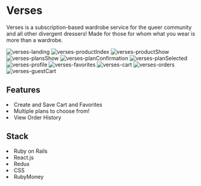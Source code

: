 # Verses

<p> Verses is a subscription-based wardrobe service for the queer community and all other divergent dressers! Made for those for whom what you wear is more than a wardrobe. </p>

![verses-landing](https://user-images.githubusercontent.com/59094356/97468677-ee6f1200-191b-11eb-8890-6b9879759263.png)
![verses-productIndex](https://user-images.githubusercontent.com/59094356/97468722-f9c23d80-191b-11eb-9404-2b0173d01a69.png)
![verses-productShow](https://user-images.githubusercontent.com/59094356/97468736-fd55c480-191b-11eb-9b52-1333618cd909.png)
![verses-plansShow](https://user-images.githubusercontent.com/59094356/97468745-ffb81e80-191b-11eb-9863-4f6ddf8cfd8d.png)
![verses-planConfirmation](https://user-images.githubusercontent.com/59094356/97468747-00e94b80-191c-11eb-96e3-c5babd82d8a8.png)
![verses-planSelected](https://user-images.githubusercontent.com/59094356/97468754-021a7880-191c-11eb-8bb5-a28557c2d38b.png)
![verses-profile](https://user-images.githubusercontent.com/59094356/97468788-09da1d00-191c-11eb-9801-568083a5317c.png)
![verses-favorites](https://user-images.githubusercontent.com/59094356/97468792-0b0b4a00-191c-11eb-99b3-e7d54d1fee7b.png)
![verses-cart](https://user-images.githubusercontent.com/59094356/97468812-1199c180-191c-11eb-906c-3f25fc08d005.png)
![verses-orders](https://user-images.githubusercontent.com/59094356/97468818-12caee80-191c-11eb-9623-7c623bee365a.png)
![verses-guestCart](https://user-images.githubusercontent.com/59094356/97468844-1a8a9300-191c-11eb-9b97-bfe834f44ebc.png)


## Features
<li>Create and Save Cart and Favorites</li>
<li>Multiple plans to choose from!</li>
<li>View Order History</li>

## Stack
<li> Ruby on Rails </li>
<li> React.js </li>
<li> Redux </li>
<li> CSS </li>
<li> RubyMoney </li>
